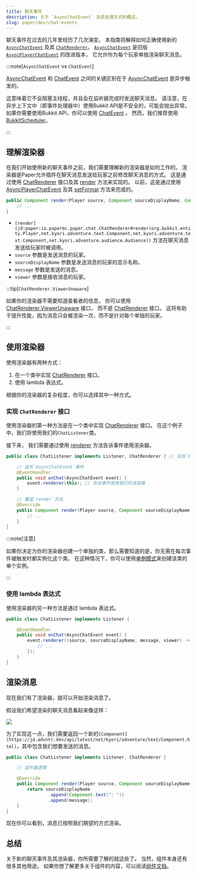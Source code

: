 ```yaml
---
title: 聊天事件
description: 关于 `AsyncChatEvent` 及其处理方式的概述。
slug: paper/dev/chat-events
---
```


聊天事件在过去的几年里经历了几次演变。
本指南将解释如何正确使用新的 [`AsyncChatEvent`](jd:paper:io.papermc.paper.event.player.AsyncChatEvent) 及其 [`ChatRenderer`](jd:paper:io.papermc.paper.chat.ChatRenderer)。
[`AsyncChatEvent`](jd:paper:io.papermc.paper.event.player.AsyncChatEvent)
是旧版 [`AsyncPlayerChatEvent`](jd:paper:org.bukkit.event.player.AsyncPlayerChatEvent) 的改进版本，
它允许你为每个玩家单独渲染聊天消息。

:::note[`AsyncChatEvent` vs `ChatEvent`]

[AsyncChatEvent](jd:paper:io.papermc.paper.event.player.AsyncChatEvent)
 和 [ChatEvent](jd:paper:io.papermc.paper.event.player.ChatEvent)
之间的关键区别在于 [AsyncChatEvent](jd:paper:io.papermc.paper.event.player.AsyncChatEvent) 是异步触发的。

这意味着它不会阻塞主线程，并且会在监听器完成时发送聊天消息。
请注意，在异步上下文中（即事件处理器中）使用Bukkit API是不安全的，可能会抛出异常。
如果你需要使用Bukkit API，你可以使用 [ChatEvent](jd:paper:io.papermc.paper.event.player.ChatEvent) 。
然而，我们推荐使用 [BukkitScheduler](/paper/dev/scheduler)。

:::

## 理解渲染器

在我们开始使用新的聊天事件之前，我们需要理解新的渲染器是如何工作的。
渲染器是Paper允许插件在聊天消息发送给玩家之前修改聊天消息的方式。
这是通过使用 [ChatRenderer](jd:paper:io.papermc.paper.chat.ChatRenderer)
接口及其 [render](jd:paper:io.papermc.paper.chat.ChatRenderer#render(org.bukkit.entity.Player,net.kyori.adventure.text.Component,net.kyori.adventure.text.Component,net.kyori.adventure.audience.Audience)) 方法来实现的。
以前，这是通过使用 [AsyncPlayerChatEvent](jd:paper:org.bukkit.event.player.AsyncPlayerChatEvent)
及其 [setFormat](jd:paper:org.bukkit.event.player.AsyncPlayerChatEvent#setFormat(java.lang.String)) 方法来完成的。

```java title="ChatRenderer#render"
public Component render(Player source, Component sourceDisplayName, Component message, Audience viewer) {
    // ...
}
```

- `[render](jd:paper:io.papermc.paper.chat.ChatRenderer#render(org.bukkit.entity.Player,net.kyori.adventure.text.Component,net.kyori.adventure.text.Component,net.kyori.adventure.audience.Audience))` 方法在聊天消息发送给玩家时被调用。
- `source` 参数是发送消息的玩家。
- `sourceDisplayName` 参数是发送消息的玩家的显示名称。
- `message` 参数是发送的消息。
- `viewer` 参数是接收消息的玩家。

:::tip[`ChatRenderer.ViewerUnaware`]

如果你的渲染器不需要知道查看者的信息，
你可以使用 [ChatRenderer.ViewerUnaware](jd:paper:io.papermc.paper.chat.ChatRenderer$ViewerUnaware) 接口，
而不是 [ChatRenderer](jd:paper:io.papermc.paper.chat.ChatRenderer) 接口。
这将有助于提升性能，因为消息只会被渲染一次，而不是针对每个单独的玩家。

:::

## 使用渲染器

使用渲染器有两种方式：
1. 在一个类中实现 [ChatRenderer](jd:paper:io.papermc.paper.chat.ChatRenderer) 接口。
2. 使用 lambda 表达式。

根据你的渲染器的复杂程度，你可以选择其中一种方式。

### 实现 `ChatRenderer` 接口

使用渲染器的第一种方法是在一个类中实现 [ChatRenderer](jd:paper:io.papermc.paper.chat.ChatRenderer) 接口。
在这个例子中，我们将使用我们的`ChatListener`类。

接下来，
我们需要通过使用 [renderer](jd:paper:io.papermc.paper.event.player.AbstractChatEvent#renderer()) 方法告诉事件使用渲染器。

```java title="ChatListener.java"
public class ChatListener implements Listener, ChatRenderer { // 实现`ChatRenderer`和`Listener`接口

    // 监听`AsyncChatEvent`事件
    @EventHandler
    public void onChat(AsyncChatEvent event) {
        event.renderer(this); // 告诉事件使用我们的渲染器
    }

    // 覆盖`render`方法
    @Override
    public Component render(Player source, Component sourceDisplayName, Component message, Audience viewer) {
        // ...
    }
}
```

:::note[注意]

如果你决定为你的渲染器创建一个单独的类，那么需要知道的是，你无需在每次事件被触发时都实例化这个类。
在这种情况下，你可以使用[单例模式](https://en.wikipedia.org/wiki/Singleton_pattern)来创建该类的单个实例。

:::

### 使用 lambda 表达式

使用渲染器的另一种方法是通过 lambda 表达式。

```java title="ChatListener.java"
public class ChatListener implements Listener {

    @EventHandler
    public void onChat(AsyncChatEvent event) {
        event.renderer((source, sourceDisplayName, message, viewer) -> {
            // ...
        });
    }
}
```

## 渲染消息

现在我们有了渲染器，就可以开始渲染消息了。

假设我们希望渲染的聊天消息看起来像这样：

![](./assets/plain-message-rendering.png)

为了实现这一点，我们需要返回一个新的`[Component](https://jd.advntr.dev/api/latest/net/kyori/adventure/text/Component.html)`，其中包含我们想要发送的消息。

```java title="ChatListener.java"
public class ChatListener implements Listener, ChatRenderer {

    // 监听器逻辑

    @Override
    public Component render(Player source, Component sourceDisplayName, Component message, Audience viewer) {
        return sourceDisplayName
                .append(Component.text(": "))
                .append(message);
    }
}
```

现在你可以看到，消息已按照我们期望的方式渲染。

## 总结

关于新的聊天事件及其渲染器，你所需要了解的就这些了。
当然，组件本身还有很多其他用途。
如果你想了解更多关于组件的内容，可以阅读[组件文档](https://docs.advntr.dev/text.html)。
